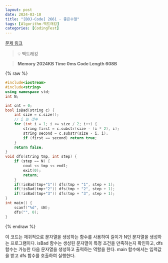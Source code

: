 ```yaml
---
layout: post
date: 2024-03-10
title: "[BOJ-Code] 2661 - 좋은수열"
tags: [Algorithm-백트래킹]
categories: [CodingTest]
---
```


[문제 링크](https://www.acmicpc.net/problem/2661)


> 💡 백트래킹


> **Memory   2024KB                                   Time   0ms                                Code Length   608B**



{% raw %}
```c++
#include<iostream>
#include<string>
using namespace std;
int N;

int cnt = 0;
bool isBad(string c) {
	int size = c.size();
	// i 는 갯수
	for (int i = 1; i <= size / 2; i++) {
		string first = c.substr(size - (i * 2), i);
		string second = c.substr(size - i, i);
		if (first == second) return true;
	}
	return false;
}
void dfs(string tmp, int step) {
	if (step == N) {
		cout << tmp << endl;
		exit(0);
		return;
	}
	if(!isBad(tmp+"1")) dfs(tmp + "1", step + 1);
	if(!isBad(tmp+"2")) dfs(tmp + "2", step + 1);
	if(!isBad(tmp+"3")) dfs(tmp + "3", step + 1);
}
int main() {
	scanf("%d", &N);
	dfs("", 0);
}
```
{% endraw %}



이 코드는 재귀적으로 문자열을 생성하는 함수를 사용하여 길이가 N인 문자열을 생성하는 프로그램이다. isBad 함수는 생성된 문자열이 특정 조건을 만족하는지 확인하고, dfs 함수는 가능한 다음 문자열을 생성하고 출력하는 역할을 한다. main 함수에서는 입력값을 받고 dfs 함수를 호출하여 실행한다.


